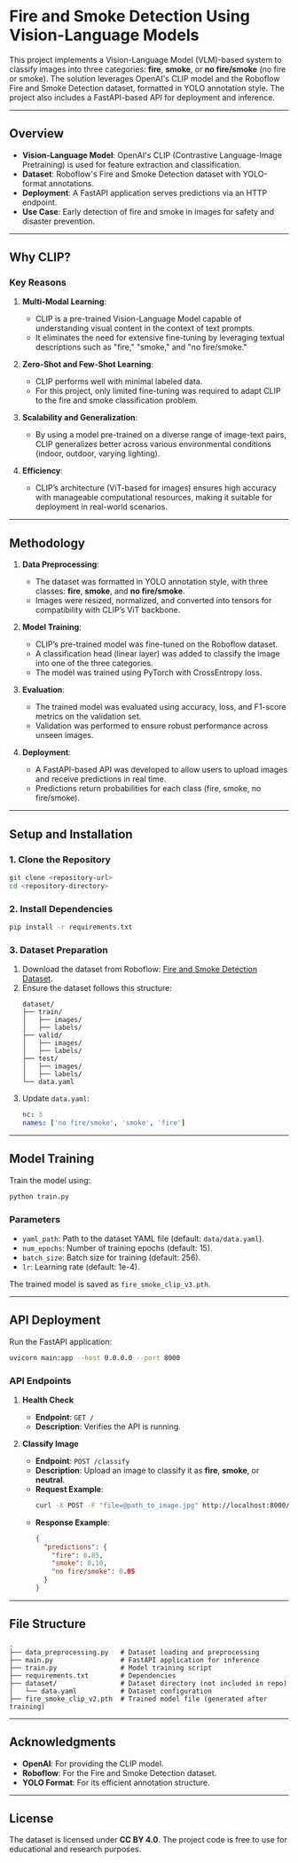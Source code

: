 
# **Fire and Smoke Detection Using Vision-Language Models**

This project implements a Vision-Language Model (VLM)-based system to classify images into three categories: **fire**, **smoke**, or **no fire/smoke** (no fire or smoke). The solution leverages OpenAI's CLIP model and the Roboflow Fire and Smoke Detection dataset, formatted in YOLO annotation style. The project also includes a FastAPI-based API for deployment and inference.

---

## **Overview**

- **Vision-Language Model**: OpenAI's CLIP (Contrastive Language-Image Pretraining) is used for feature extraction and classification.
- **Dataset**: Roboflow's Fire and Smoke Detection dataset with YOLO-format annotations.
- **Deployment**: A FastAPI application serves predictions via an HTTP endpoint.
- **Use Case**: Early detection of fire and smoke in images for safety and disaster prevention.

---

## **Why CLIP?**

### **Key Reasons**
1. **Multi-Modal Learning**:
   - CLIP is a pre-trained Vision-Language Model capable of understanding visual content in the context of text prompts.
   - It eliminates the need for extensive fine-tuning by leveraging textual descriptions such as "fire," "smoke," and "no fire/smoke."

2. **Zero-Shot and Few-Shot Learning**:
   - CLIP performs well with minimal labeled data.
   - For this project, only limited fine-tuning was required to adapt CLIP to the fire and smoke classification problem.

3. **Scalability and Generalization**:
   - By using a model pre-trained on a diverse range of image-text pairs, CLIP generalizes better across various environmental conditions (indoor, outdoor, varying lighting).

4. **Efficiency**:
   - CLIP’s architecture (ViT-based for images) ensures high accuracy with manageable computational resources, making it suitable for deployment in real-world scenarios.

---

## **Methodology**

1. **Data Preprocessing**:
   - The dataset was formatted in YOLO annotation style, with three classes: **fire**, **smoke**, and **no fire/smoke**.
   - Images were resized, normalized, and converted into tensors for compatibility with CLIP’s ViT backbone.

2. **Model Training**:
   - CLIP’s pre-trained model was fine-tuned on the Roboflow dataset.
   - A classification head (linear layer) was added to classify the image into one of the three categories.
   - The model was trained using PyTorch with CrossEntropy loss.

3. **Evaluation**:
   - The trained model was evaluated using accuracy, loss, and F1-score metrics on the validation set.
   - Validation was performed to ensure robust performance across unseen images.

4. **Deployment**:
   - A FastAPI-based API was developed to allow users to upload images and receive predictions in real time.
   - Predictions return probabilities for each class (fire, smoke, no fire/smoke).

---

## **Setup and Installation**

### **1. Clone the Repository**
```bash
git clone <repository-url>
cd <repository-directory>
```

### **2. Install Dependencies**
```bash
pip install -r requirements.txt
```

### **3. Dataset Preparation**
1. Download the dataset from Roboflow:
   [Fire and Smoke Detection Dataset](https://universe.roboflow.com/middle-east-tech-university/fire-and-smoke-detection-hiwia).
2. Ensure the dataset follows this structure:
   ```
   dataset/
   ├── train/
   │   ├── images/
   │   ├── labels/
   ├── valid/
   │   ├── images/
   │   ├── labels/
   ├── test/
   │   ├── images/
   │   ├── labels/
   └── data.yaml
   ```
3. Update `data.yaml`:
   ```yaml
   nc: 3
   names: ['no fire/smoke', 'smoke', 'fire']
   ```

---

## **Model Training**

Train the model using:
```bash
python train.py
```

### **Parameters**
- `yaml_path`: Path to the dataset YAML file (default: `data/data.yaml`).
- `num_epochs`: Number of training epochs (default: 15).
- `batch_size`: Batch size for training (default: 256).
- `lr`: Learning rate (default: 1e-4).

The trained model is saved as `fire_smoke_clip_v3.pth`.

---

## **API Deployment**

Run the FastAPI application:
```bash
uvicorn main:app --host 0.0.0.0 --port 8000
```

### **API Endpoints**
1. **Health Check**
   - **Endpoint**: `GET /`
   - **Description**: Verifies the API is running.

2. **Classify Image**
   - **Endpoint**: `POST /classify`
   - **Description**: Upload an image to classify it as **fire**, **smoke**, or **neutral**.
   - **Request Example**:
     ```bash
     curl -X POST -F "file=@path_to_image.jpg" http://localhost:8000/classify
     ```
   - **Response Example**:
     ```json
     {
       "predictions": {
         "fire": 0.85,
         "smoke": 0.10,
         "no fire/smoke": 0.05
       }
     }
     ```

---

## **File Structure**

```
.
├── data_preprocessing.py   # Dataset loading and preprocessing
├── main.py                 # FastAPI application for inference
├── train.py                # Model training script
├── requirements.txt        # Dependencies
├── dataset/                # Dataset directory (not included in repo)
│   └── data.yaml           # Dataset configuration
├── fire_smoke_clip_v2.pth  # Trained model file (generated after training)
```

---

## **Acknowledgments**

- **OpenAI**: For providing the CLIP model.
- **Roboflow**: For the Fire and Smoke Detection dataset.
- **YOLO Format**: For its efficient annotation structure.

---

## **License**

The dataset is licensed under **CC BY 4.0**. The project code is free to use for educational and research purposes.
